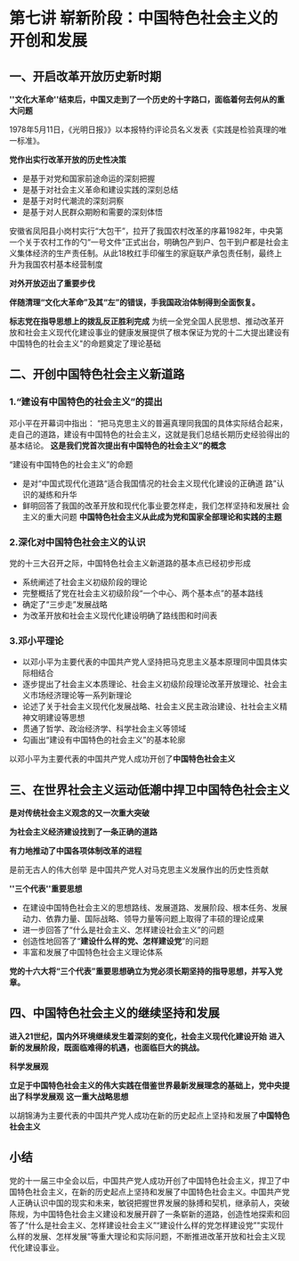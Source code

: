 # 第七讲 崭新阶段：中国特色社会主义的开创和发展

## 一、开启改革开放历史新时期

  **''文化大革命''结束后，中国又走到了一个历史的十字路口，面临着何去何从的重大问题**

  1978年5月11日，《光明日报》》以本报特约评论员名义发表《实践是检验真理的唯一标准》。

**党作出实行改革开放的历史性决策**

- 是基于对党和国家前途命运的深刻把握
- 是基于对社会主义革命和建设实践的深刻总结
- 是基于对时代潮流的深刻洞察
- 是基于对人民群众期盼和需要的深刻体悟



安徽省凤阳县小岗村实行“大包干”，拉开了我国农村改革的序幕1982年，中央第一个关于农村工作的勺“一号文件”正式出台，明确包产到户、包干到户都是社会主义集体经济的生产责任制。从此18枚红手印催生的家庭联产承包责任制，最终上升为我国农村基本经营制度



**对外开放迈出了重要步伐**

**伴随清理“文化大革命”及其“左”的错误，手我国政治体制得到全面恢复。**



**标志党在指导思想上的拨乱反正胜利完成**
为统一全党全国人民思想、推动改革开放和社会主义现代化建设事业的健康发展提供了根本保证为党的十二大提出建设有中国特色的社会主义"的命题奠定了理论基础



## 二、开创中国特色社会主义新道路

### 1.“建设有中国特色的社会主义”的提出

邓小平在开幕词中指出：
“把马克思主义的普遍真理同我国的具体实际结合起来，走自己的道路，建设有中国特色的社会主义，这就是我们总结长期历史经验得出的基本结论。
**这是我们党首次提出有中国特色的社会主义”的概念**



“建设有中国特色的社会主义”的命题

- 是对“中国式现代化道路“适合我国情况的社会主义现代化建设的正确道
  路”认识的凝练和升华
- 鲜明回答了我国的改革开放和现代化事业要怎样走，我们怎样坚持和发展社
  会主义的重大问题
  **中国特色社会主义从此成为党和国家全部理论和实践的主题**



### 2.深化对中国特色社会主义的认识

党的十三大召开之际，中国特色社会主义新道路的基本点已经初步形成

- 系统阐述了社会主义初级阶段的理论
- 完整概括了党在社会主义初级阶段“一个中心、两个基本点”的基本路线
- 确定了“三步走”发展战略
- 为改革开放和社会主义现代化建设明确了路线图和时间表



### 3.邓小平理论

- 以邓小平为主要代表的中国共产党人坚持把马克思主义基本原理同中国具体实际相结合
- 逐步提出了社会主义本质理论、社会主义初级阶段理论改革开放理论、社会主义市场经济理论等一系列新理论
- 论述了关于社会主义现代化发展战略、社会主义民主政治建设、社社会主义精神文明建设等思想
- 贯通了哲学、政治经济学、科学社会主义等领域
- 勾画出“建设有中国特色的社会主义”的基本轮廓



以邓小平为主要代表的中国共产党人成功开创了**中国特色社会主义**



## 三、在世界社会主义运动低潮中捍卫中国特色社会主义

**是对传统社会主义观念的又一次重大突破**

**为社会主义经济建设找到了一条正确的道路**

**有力地推动了中国各项体制改革的进程**



是前无古人的伟大创举
是中国共产党人对马克思主义发展作出的历史性贡献



**''三个代表''重要思想**

- 在建设中国特色社会主义的思想路线、发展道路、发展阶段、根本任务、发展动力、依靠力量、国际战略、领导力量等问题上取得了丰硕的理论成果
- 进一步回答了“什么是社会主义、怎样建设社会主义”的问题
- 创造性地回答了“**建设什么样的党、怎样建设党**”的问题
- 丰富和发展了中国特色社会主义理论体系

**党的十六大将“三个代表”重要思想确立为党必须长期坚持的指导思想，并写入党章。**



## 四、中国特色社会主义的继续坚持和发展

**进入21世纪，国内外环境继续发生着深刻的变化，社会主义现代化建设开始**
**进入新的发展阶段，既面临难得的机遇，也面临巨大的挑战。**



**科学发展观**

  **立足于中国特色社会主义的伟大实践在借鉴世界最新发展理念的基础上，党中央提出了科学发展观**
**这一重大战略思想**



以胡锦涛为主要代表的中国共产党人成功在新的历史起点上坚持和发展了**中国特色社会主义**



## 小结

  党的十一届三中全会以后，中国共产党人成功开创了中国特色社会主义，捍卫了中国特色社会主义，在新的历史起点上坚持和发展了中国特色社会主义。中国共产党人正确认识中国的现实和未来，敏锐把握世界发展的脉搏和契机，继承前人，突破陈规，为中国特色社会主义建设和发展开辟了一条崭新的道路，创造性地探索和回答了“什么是社会主义、怎样建设社会主义”“建设什么样的党怎样建设党”"实现什么样的发展、怎样发展”等重大理论和实际问题，不断推进改革开放和社会主义现代化建设事业。

